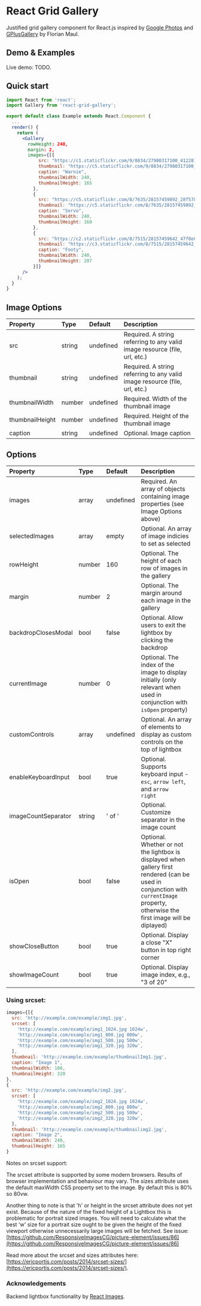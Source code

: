 # React Grid Gallery

Justified grid gallery component for React.js inspired by [Google Photos](https://photos.google.com/) and [GPlusGallery](http://fmaul.de/gallery-grid-example/) by Florian Maul.

## Demo & Examples

Live demo: TODO.


## Quick start

```jsx
import React from 'react';
import Gallery from 'react-grid-gallery';

export default class Example extends React.Component {
  ...
  render() {
    return (
      <Gallery
        rowHeight: 240,
        margin: 2,
        images={[{
            src: "https://c1.staticflickr.com/9/8834/27980317100_4122816a5c_o.png",
            thumbnail: "https://c5.staticflickr.com/9/8834/27980317100_e87052d0b0_m.jpg",
            caption: "Warnie",
            thumbnailWidth: 240,
            thumbnailHeight: 165
          },
          {
            src: "https://c5.staticflickr.com/8/7635/28157459892_28f5784891_o.jpg",
            thumbnail: "https://c5.staticflickr.com/8/7635/28157459892_08d53d0a8d_m.jpg",
            caption: "Servo",
            thumbnailWidth: 240,
            thumbnailHeight: 160
          },
          {
            src: "https://c2.staticflickr.com/8/7515/28157459642_47f8e073ce_o.png",
            thumbnail: "https://c3.staticflickr.com/8/7515/28157459642_506a1008f2_m.jpg",
            caption: "Footy",
            thumbnailWidth: 240,
            thumbnailHeight: 207
          }]}
      />
    );
  }
}
```

## Image Options

Property	|	Type		|	Default		|	Description
:-----------------------|:--------------|:--------------|:--------------------------------
src                     | string        | undefined     | Required. A string referring to any valid image resource (file, url, etc.)
thumbnail               | string        | undefined     | Required. A string referring to any valid image resource (file, url, etc.)
thumbnailWidth          | number        | undefined     | Required. Width of the thumbnail image
thumbnailHeight         | number        | undefined     | Required. Height of the thumbnail image
caption                 | string        | undefined     | Optional. Image caption



## Options

Property	|	Type		|	Default		|	Description
:-----------------------|:--------------|:--------------|:--------------------------------
images                  | array         | undefined     | Required. An array of objects containing image properties (see Image Options above)
selectedImages          | array         | empty         | Optional. An array of image indicies to set as selected
rowHeight               | number        | 160           | Optional. The height of each row of images in the gallery
margin                  | number        | 2             | Optional. The margin around each image in the gallery
backdropClosesModal	|	bool	| false	        | Optional. Allow users to exit the lightbox by clicking the backdrop
currentImage            | number        | 0             | Optional. The index of the image to display initially (only relevant when used in conjunction with `isOpen` property)
customControls          | array         | undefined     | Optional. An array of elements to display as custom controls on the top of lightbox
enableKeyboardInput     | bool          | true          | Optional. Supports keyboard input - <code>esc</code>, <code>arrow left</code>, and <code>arrow right</code>
imageCountSeparator     | string        | ' of '        | Optional. Customize separator in the image count
isOpen                  | bool          | false         | Optional. Whether or not the lightbox is displayed when gallery first rendered (can be used in conjunction with `currentImage` property, otherwise the first image will be diplayed)
showCloseButton         | bool          | true          | Optional. Display a close "X" button in top right corner
showImageCount          | bool          | true          | Optional. Display image index, e.g., "3 of 20"





### Using srcset:

```jsx
images={[{
  src: 'http://example.com/example/img1.jpg',
  srcset: [
    'http://example.com/example/img1_1024.jpg 1024w',
    'http://example.com/example/img1_800.jpg 800w',
    'http://example.com/example/img1_500.jpg 500w',
    'http://example.com/example/img1_320.jpg 320w',
  ],
  thumbnail: 'http://example.com/example/thumbnailImg1.jpg',
  caption: "Image 1",
  thumbnailWidth: 180,
  thumbnailHeight: 320
},
{
  src: 'http://example.com/example/img2.jpg',
  srcset: [
    'http://example.com/example/img2_1024.jpg 1024w',
    'http://example.com/example/img2_800.jpg 800w',
    'http://example.com/example/img2_500.jpg 500w',
    'http://example.com/example/img2_320.jpg 320w',
  ],
  thumbnail: 'http://example.com/example/thumbnailimg2.jpg',
  caption: "Image 2",
  thumbnailWidth: 240,
  thumbnailHeight: 165
}

```

Notes on srcset support:

The srcset attribute is supported by some modern browsers.  Results of browser implementation and behaviour may vary. The sizes attribute uses the default maxWidth CSS property set to the image.  By default this is 80% so 80vw.

Another thing to note is that 'h' or height in the srcset attribute does not yet exist. Because of the nature of the fixed height of a Lightbox this is problematic for portrait sized images.  You will need to calculate what the best 'w' size for a portrait size ought to be given the height of the fixed viewport otherwise unnecessarily large images will be fetched. See issue: [https://github.com/ResponsiveImagesCG/picture-element/issues/86](https://github.com/ResponsiveImagesCG/picture-element/issues/86)

Read more about the srcset and sizes attributes here: [https://ericportis.com/posts/2014/srcset-sizes/](https://ericportis.com/posts/2014/srcset-sizes/).


### Acknowledgements

Backend lightbox functionality by [React Images](https://github.com/jossmac/react-images).
